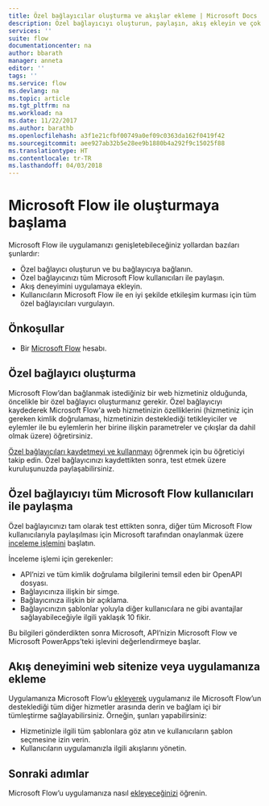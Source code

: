 ```yaml
---
title: Özel bağlayıcılar oluşturma ve akışlar ekleme | Microsoft Docs
description: Özel bağlayıcıyı oluşturun, paylaşın, akış ekleyin ve çok daha fazlasını yapın.
services: ''
suite: flow
documentationcenter: na
author: bbarath
manager: anneta
editor: ''
tags: ''
ms.service: flow
ms.devlang: na
ms.topic: article
ms.tgt_pltfrm: na
ms.workload: na
ms.date: 11/22/2017
ms.author: barathb
ms.openlocfilehash: a3f1e21cfbf00749a0ef09c0363da162f0419f42
ms.sourcegitcommit: aee927ab32b5e28ee9b1880b4a292f9c15025f88
ms.translationtype: HT
ms.contentlocale: tr-TR
ms.lasthandoff: 04/03/2018
---
```

# <a name="start-to-build-with-microsoft-flow"></a>Microsoft Flow ile oluşturmaya başlama

Microsoft Flow ile uygulamanızı genişletebileceğiniz yollardan bazıları şunlardır:

* Özel bağlayıcı oluşturun ve bu bağlayıcıya bağlanın.
* Özel bağlayıcınızı tüm Microsoft Flow kullanıcıları ile paylaşın.
* Akış deneyimini uygulamaya ekleyin.
* Kullanıcıların Microsoft Flow ile en iyi şekilde etkileşim kurması için tüm özel bağlayıcıları vurgulayın.

## <a name="prerequisites"></a>Önkoşullar

* Bir [Microsoft Flow](https://flow.microsoft.com) hesabı.

## <a name="create-a-custom-connector"></a>Özel bağlayıcı oluşturma

Microsoft Flow’dan bağlanmak istediğiniz bir web hizmetiniz olduğunda, öncelikle bir özel bağlayıcı oluşturmanız gerekir. Özel bağlayıcıyı kaydederek Microsoft Flow'a web hizmetinizin özelliklerini (hizmetiniz için gereken kimlik doğrulaması, hizmetinizin desteklediği tetikleyiciler ve eylemler ile bu eylemlerin her birine ilişkin parametreler ve çıkışlar da dahil olmak üzere) öğretirsiniz.

[Özel bağlayıcıları kaydetmeyi ve kullanmayı](https://powerapps.microsoft.com/tutorials/register-custom-api/) öğrenmek için bu öğreticiyi takip edin. Özel bağlayıcınızı kaydettikten sonra, test etmek üzere kuruluşunuzda paylaşabilirsiniz.

## <a name="share-a-custom-connector-with-all-microsoft-flow-users"></a>Özel bağlayıcıyı tüm Microsoft Flow kullanıcıları ile paylaşma

Özel bağlayıcınızı tam olarak test ettikten sonra, diğer tüm Microsoft Flow kullanıcılarıyla paylaşılması için Microsoft tarafından onaylanmak üzere [inceleme işlemini](https://flow.microsoft.com/blog/calling-all-saas-apps-now-you-can-build-your-own-connector-for-flow-and-logic-apps/) başlatın.

İnceleme işlemi için gerekenler:

* API’nizi ve tüm kimlik doğrulama bilgilerini temsil eden bir OpenAPI dosyası.
* Bağlayıcınıza ilişkin bir simge.
* Bağlayıcınıza ilişkin bir açıklama.
* Bağlayıcınızın şablonlar yoluyla diğer kullanıcılara ne gibi avantajlar sağlayabileceğiyle ilgili yaklaşık 10 fikir.

Bu bilgileri gönderdikten sonra Microsoft, API’nizin Microsoft Flow ve Microsoft PowerApps’teki işlevini değerlendirmeye başlar.

## <a name="embed-the-flow-experience-into-your-website-or-app"></a>Akış deneyimini web sitenize veya uygulamanıza ekleme

Uygulamanıza Microsoft Flow’u [ekleyerek](embed-flow-dev.md) uygulamanız ile Microsoft Flow’un desteklediği tüm diğer hizmetler arasında derin ve bağlam içi bir tümleştirme sağlayabilirsiniz. Örneğin, şunları yapabilirsiniz:

* Hizmetinizle ilgili tüm şablonlara göz atın ve kullanıcıların şablon seçmesine izin verin.
* Kullanıcıların uygulamanızla ilgili akışlarını yönetin.

## <a name="next-steps"></a>Sonraki adımlar

Microsoft Flow’u uygulamanıza nasıl [ekleyeceğinizi](embed-flow-dev.md) öğrenin.
